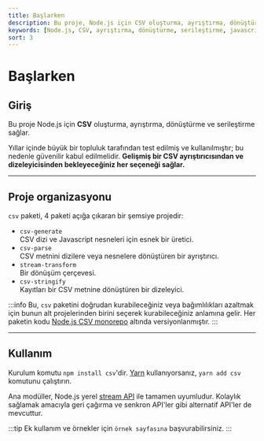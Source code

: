 ```yaml
---
title: Başlarken
description: Bu proje, Node.js için CSV oluşturma, ayrıştırma, dönüştürme ve serileştirme işlemleri için kapsamlı bir çözüm sunmaktadır. Gelişmiş bir topluluk tarafından test edilmiştir ve güvenilir olarak kabul edilmektedir.
keywords: [Node.js, CSV, ayrıştırma, dönüştürme, serileştirme, javascript]
sort: 3
---
```


# Başlarken

## Giriş

Bu proje Node.js için **CSV** oluşturma, ayrıştırma, dönüştürme ve serileştirme sağlar. 

Yıllar içinde büyük bir topluluk tarafından test edilmiş ve kullanılmıştır; bu nedenle güvenilir kabul edilmelidir. **Gelişmiş bir CSV ayrıştırıcısından ve dizeleyicisinden bekleyeceğiniz her seçeneği sağlar.**

---

## Proje organizasyonu

`csv` paketi, 4 paketi açığa çıkaran bir şemsiye projedir:

*   `csv-generate`   
    CSV dizi ve Javascript nesneleri için esnek bir üretici.
*   `csv-parse`   
    CSV metnini dizilere veya nesnelere dönüştüren bir ayrıştırıcı.
*   `stream-transform`   
    Bir dönüşüm çerçevesi.
*   `csv-stringify`   
    Kayıtları bir CSV metnine dönüştüren bir dizeleyici.

:::info
Bu, `csv` paketini doğrudan kurabileceğiniz veya bağımlılıkları azaltmak için bunun alt projelerinden birini seçerek kurabileceğiniz anlamına gelir. Her paketin kodu [Node.js CSV monorepo](https://github.com/adaltas/node-csv) altında versiyonlanmıştır.
:::

---

## Kullanım

Kurulum komutu `npm install csv`'dir. [Yarn](https://yarnpkg.com/en/) kullanıyorsanız, `yarn add csv` komutunu çalıştırın.

Ana modüller, Node.js yerel [stream API](https://nodejs.org/api/stream.html) ile tamamen uyumludur. Kolaylık sağlamak amacıyla geri çağırma ve senkron API'ler gibi alternatif API'ler de mevcuttur.

:::tip
Ek kullanım ve örnekler için `örnek sayfasına` başvurabilirsiniz.
:::